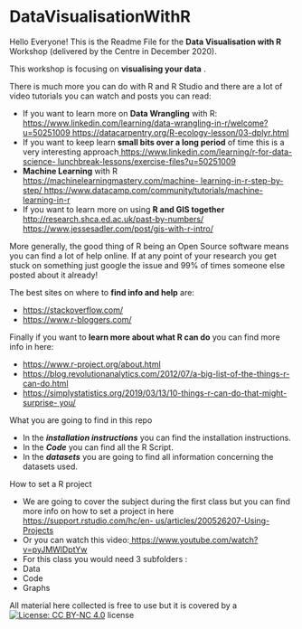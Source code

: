 # DataVisualisationWithR

Hello Everyone! This is the Readme File for the **Data Visualisation with R** Workshop (delivered by the Centre in December 2020). 

This workshop is focusing on **visualising your data** . 

There is much more you can do with R and R Studio and there are a lot of video tutorials you can watch and posts you can read: 

- If you want to learn more on **Data Wrangling** with R: [https://www.linkedin.com/learning/data-wrangling-in-r/welcome?u=50251009 ](https://www.linkedin.com/learning/data-wrangling-in-r/welcome?u=50251009)[https://datacarpentry.org/R-ecology-lesson/03-dplyr.html ](https://datacarpentry.org/R-ecology-lesson/03-dplyr.html)
- If you want to keep learn **small bits over a long period** of time this is a very interesting approach[ https://www.linkedin.com/learning/r-for-data-science- lunchbreak-lessons/exercise-files?u=50251009 ](https://www.linkedin.com/learning/r-for-data-science-lunchbreak-lessons/exercise-files?u=50251009)
- **Machine Learning** with R[ https://machinelearningmastery.com/machine- learning-in-r-step-by-step/ ](https://machinelearningmastery.com/machine-learning-in-r-step-by-step/)[https://www.datacamp.com/community/tutorials/machine-learning-in-r ](https://www.datacamp.com/community/tutorials/machine-learning-in-r)
- If you want to learn more on using **R and GIS together**  
[http://research.shca.ed.ac.uk/past-by-numbers/ ](http://research.shca.ed.ac.uk/past-by-numbers/)[https://www.jessesadler.com/post/gis-with-r-intro/ ](https://www.jessesadler.com/post/gis-with-r-intro/)
 

More generally, the good thing of R being an Open Source software means you can find  a lot of help online. If at any point of your research you get stuck on something just google the issue and 99% of times someone else posted about it already! 

The best sites on where to **find info and help** are: 

- [https://stackoverflow.com/ ](https://stackoverflow.com/)
- [https://www.r-bloggers.com/ ](https://www.r-bloggers.com/)

Finally if you want to **learn more about what R can do** you can find more info in here: 

- [https://www.r-project.org/about.html ](https://www.r-project.org/about.html)
- [https://blog.revolutionanalytics.com/2012/07/a-big-list-of-the-things-r-can-do.html ](https://blog.revolutionanalytics.com/2012/07/a-big-list-of-the-things-r-can-do.html)
- [https://simplystatistics.org/2019/03/13/10-things-r-can-do-that-might-surprise- you/ ](https://simplystatistics.org/2019/03/13/10-things-r-can-do-that-might-surprise-you/)

What you are going to find in this repo

- In  the  ***installation  instructions***  you  can  find  the  installation instructions.  
- In the ***Code***  you can find all the R Script. 
- In the ***datasets*** you are going to find all information concerning the datasets used. 


How to set a R project  

- We are going to cover the subject during the first class but you can find more info on how to set a project in here[ https://support.rstudio.com/hc/en- us/articles/200526207-Using-Projects ](https://support.rstudio.com/hc/en-us/articles/200526207-Using-Projects)
- Or you can watch this video:[ https://www.youtube.com/watch?v=pyJMWlDptYw ](https://www.youtube.com/watch?v=pyJMWlDptYw)
- For this class you would need 3 subfolders : 
- Data 
- Code  
- Graphs  

All material here collected is free to use but it is covered by a [![License: CC BY-NC 4.0](https://licensebuttons.net/l/by-nc/4.0/80x15.png)](https://creativecommons.org/licenses/by-nc/4.0/) license
